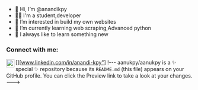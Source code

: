 - 👋 Hi, I’m @anandikpy
- 👩🏼 I'm a student,developer
- 👀 I’m interested in build my own websites
- 🌱 I’m currently learning web scraping,Advanced python
- 🌼 I always like to learn something new

### Connect with me:
 [<img align="left" alt="Anandi | Linkedin" width="22px" src="https://cdn.jsdelvr.net/npm/
 simple-icons@v3/icon/linkedin.svg" />][www.linkedin.com/in/anandi-kpy"]
!---
aanukpy/aanukpy is a ✨ special ✨ repository because its `README.md` (this file) appears on your GitHub profile.
You can click the Preview link to take a look at your changes.
--->
